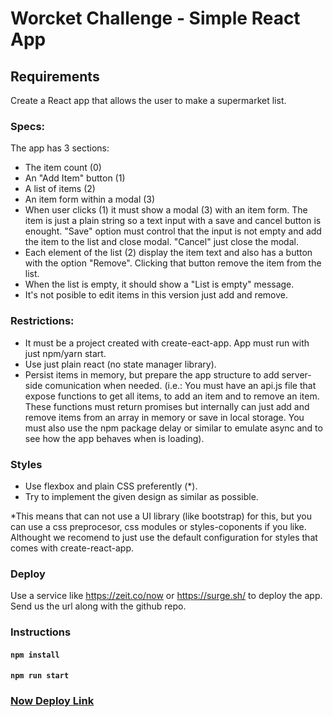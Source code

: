 # Worcket Challenge - Simple React App

## Requirements
Create a React app that allows the user to make a supermarket list.

### Specs:

The app has 3 sections:
- The item count (0)
- An "Add Item" button (1)
- A list of items (2)
- An item form within a modal (3)
- When user clicks (1) it must show a modal (3) with an item form. The item is just a plain string so a text input with a save and cancel button is enought. "Save" option must control that the input is not empty and add the item to the list and close modal. "Cancel" just close the modal.
- Each element of the list (2) display the item text and also has a button with the option "Remove". Clicking that button remove the item from the list.
- When the list is empty, it should show a "List is empty" message.
- It's not posible to edit items in this version just add and remove.

### Restrictions:

- It must be a project created with create-eact-app. App must run with just npm/yarn start.
- Use just plain react (no state manager library).
- Persist items in memory, but prepare the app structure to add server-side comunication when needed. (i.e.: You must have an api.js file that expose functions to get all items, to add an item and to remove an item. These functions must return promises but internally can just add and remove items from an array in memory or save in local storage. You must also use the npm package delay or similar to emulate async and to see how the app behaves when is loading).

### Styles

- Use flexbox and plain CSS preferently (*).
- Try to implement the given design as similar as possible.

*This means that can not use a UI library (like bootstrap) for this, but you can use a css preprocesor, css modules or styles-coponents if you like. Althought we recomend to just use the default configuration for styles that comes with create-react-app.


### Deploy

Use a service like https://zeit.co/now or https://surge.sh/ to deploy the app. Send us the url along with the github repo.

### Instructions

#### `npm install`

#### `npm run start`


### [Now Deploy Link](https://supermarket-list-ckxfzjgreg.now.sh/)
